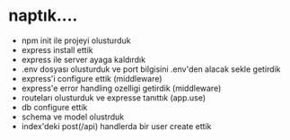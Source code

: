 # naptık....

- npm init ile projeyi olusturduk
- express install ettik 
- express ile server ayaga kaldırdık
- .env dosyası olusturduk ve port bilgisini .env'den alacak sekle getirdik
- express'i configure ettik (middleware)
- express'e error handling ozelligi getirdik (middleware) 
- routeları olusturduk ve expresse tanıttık (app.use)
- db configure ettik
- schema ve model olustrduk
- index'deki post(/api) handlerda bir user create ettik